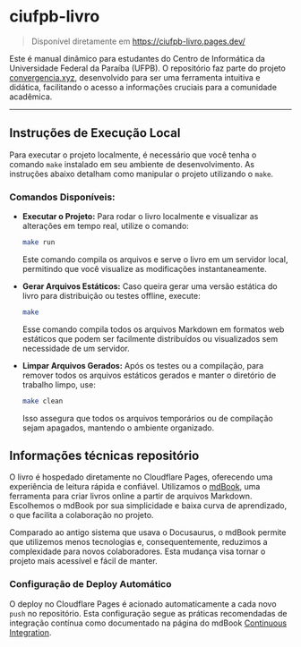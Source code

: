 # ciufpb-livro

> Disponível diretamente em https://ciufpb-livro.pages.dev/

Este é manual dinâmico para estudantes do Centro de Informática da Universidade Federal da Paraíba (UFPB). O repositório faz parte do projeto [convergencia.xyz](https://convergencia.xyz), desenvolvido para ser uma ferramenta intuitiva e didática, facilitando o acesso a informações cruciais para a comunidade acadêmica.

- - -

## Instruções de Execução Local

Para executar o projeto localmente, é necessário que você tenha o comando `make` instalado em seu ambiente de desenvolvimento. As instruções abaixo detalham como manipular o projeto utilizando o `make`.

### Comandos Disponíveis:

- **Executar o Projeto:** Para rodar o livro localmente e visualizar as alterações em tempo real, utilize o comando:
  ```bash
  make run
  ```
  Este comando compila os arquivos e serve o livro em um servidor local, permitindo que você visualize as modificações instantaneamente.

- **Gerar Arquivos Estáticos:** Caso queira gerar uma versão estática do livro para distribuição ou testes offline, execute:
  ```bash
  make
  ```
  Esse comando compila todos os arquivos Markdown em formatos web estáticos que podem ser facilmente distribuídos ou visualizados sem necessidade de um servidor.

- **Limpar Arquivos Gerados:** Após os testes ou a compilação, para remover todos os arquivos estáticos gerados e manter o diretório de trabalho limpo, use:
  ```bash
  make clean
  ```
  Isso assegura que todos os arquivos temporários ou de compilação sejam apagados, mantendo o ambiente organizado.


## Informações técnicas repositório

O livro é hospedado diretamente no Cloudflare Pages, oferecendo uma experiência de leitura rápida e confiável. Utilizamos o [mdBook](https://github.com/rust-lang/mdBook), uma ferramenta para criar livros online a partir de arquivos Markdown. Escolhemos o mdBook por sua simplicidade e baixa curva de aprendizado, o que facilita a colaboração no projeto.

Comparado ao antigo sistema que usava o Docusaurus, o mdBook permite que utilizemos menos tecnologias e, consequentemente, reduzimos a complexidade para novos colaboradores. Esta mudança visa tornar o projeto mais acessível e fácil de manter.

### Configuração de Deploy Automático

O deploy no Cloudflare Pages é acionado automaticamente a cada novo `push` no repositório. Esta configuração segue as práticas recomendadas de integração contínua como documentado na página do mdBook [Continuous Integration](https://rust-lang.github.io/mdBook/continuous-integration.html).

